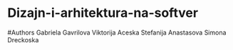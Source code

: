 # Dizajn-i-arhitektura-na-softver
#Authors
Gabriela Gavrilova
Viktorija Aceska
Stefanija Anastasova
Simona Dreckoska

